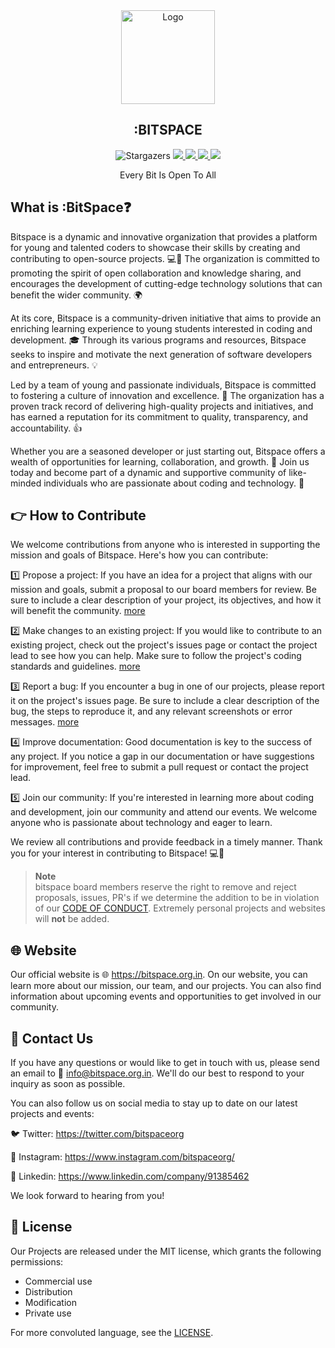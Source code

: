 <div align="center">
   <a href="https://bitspace.org.in"> <img src="https://cdn.discordapp.com/attachments/1098174922951495680/1105008232180752484/Frame_1.png" width="150" alt="Logo"/>
    </a>
    <br/>
    <p><h2>:BITSPACE</h2></p>
    <p align="center">
<img alt="Stargazers" src="https://img.shields.io/github/stars/bitspaceorg?style=for-the-badge&logo=starship&color=C9CBFF&logoColor=D9E0EE&labelColor=302D41" />
<a href="https://www.linkedin.com/company/91385462">
<img src="https://img.shields.io/badge/LinkedIn-0077B5?style=for-the-badge&logo=linkedin&logoColor=white" />
</a>
<a href="https://twitter.com/bitspaceorg">
<img src="https://img.shields.io/badge/Twitter-1DA1F2?style=for-the-badge&logo=twitter&logoColor=white" />
</a>
<a href="https://discord.gg/">
<img src="https://img.shields.io/badge/Discord-7289DA?style=for-the-badge&logo=discord&logoColor=white" />
</a>
<a href="https://www.instagram.com/bitspaceorg">
<img src="https://img.shields.io/badge/Instagram-E4405F?style=for-the-badge&logo=instagram&logoColor=white" />
</a>

</p>
    <p>Every Bit Is Open To All</p>
</div>

## What is :BitSpace❓️

Bitspace is a dynamic and innovative organization that provides a platform for young and talented coders to showcase their skills by creating and contributing to open-source projects. 💻🚀 The organization is committed to promoting the spirit of open collaboration and knowledge sharing, and encourages the development of cutting-edge technology solutions that can benefit the wider community. 🌍

At its core, Bitspace is a community-driven initiative that aims to provide an enriching learning experience to young students interested in coding and development. 🎓 Through its various programs and resources, Bitspace seeks to inspire and motivate the next generation of software developers and entrepreneurs. 💡

Led by a team of young and passionate individuals, Bitspace is committed to fostering a culture of innovation and excellence. 💪 The organization has a proven track record of delivering high-quality projects and initiatives, and has earned a reputation for its commitment to quality, transparency, and accountability. 👍

Whether you are a seasoned developer or just starting out, Bitspace offers a wealth of opportunities for learning, collaboration, and growth. 🌱 Join us today and become part of a dynamic and supportive community of like-minded individuals who are passionate about coding and technology. 🤗

## 👉 How to Contribute

We welcome contributions from anyone who is interested in supporting the mission and goals of Bitspace. Here's how you can contribute:

1️⃣ Propose a project: If you have an idea for a project that aligns with our mission and goals, submit a proposal to our board members for review. Be sure to include a clear description of your project, its objectives, and how it will benefit the community. [more](https://github.com/bitspaceorg/.github/blob/main/profile/howto.md#proposal)

2️⃣ Make changes to an existing project: If you would like to contribute to an existing project, check out the project's issues page or contact the project lead to see how you can help. Make sure to follow the project's coding standards and guidelines. [more](https://github.com/bitspaceorg/.github/blob/main/profile/howto.md#Pr)

3️⃣ Report a bug: If you encounter a bug in one of our projects, please report it on the project's issues page. Be sure to include a clear description of the bug, the steps to reproduce it, and any relevant screenshots or error messages. [more](https://github.com/bitspaceorg/.github/blob/main/profile/howto.md#issue)

4️⃣ Improve documentation: Good documentation is key to the success of any project. If you notice a gap in our documentation or have suggestions for improvement, feel free to submit a pull request or contact the project lead.

5️⃣ Join our community: If you're interested in learning more about coding and development, join our community and attend our events. We welcome anyone who is passionate about technology and eager to learn.

We review all contributions and provide feedback in a timely manner. Thank you for your interest in contributing to Bitspace! 💻🙌

> **Note** <br>
> bitspace board members reserve the right to remove and reject proposals, issues, PR's if we determine the addition to be in
> violation of our [CODE OF CONDUCT](https://github.com/bitspaceorg/.github/blob/main/CODEOFCONDUCT.md). Extremely
> personal projects and websites will **not** be added.
    
## 🌐 Website

Our official website is 🌐 https://bitspace.org.in. On our website, you can learn more about our mission, our team, and our projects. You can also find information about upcoming events and opportunities to get involved in our community.

## 📧 Contact Us

If you have any questions or would like to get in touch with us, please send an email to 📩 info@bitspace.org.in. We'll do our best to respond to your inquiry as soon as possible.

You can also follow us on social media to stay up to date on our latest projects and events:

🐦 Twitter: https://twitter.com/bitspaceorg

📸 Instagram: https://www.instagram.com/bitspaceorg/

📘 Linkedin:  https://www.linkedin.com/company/91385462

We look forward to hearing from you!

## 📜 License

Our Projects are released under the MIT license, which grants the following permissions:

- Commercial use
- Distribution
- Modification
- Private use

For more convoluted language, see the [LICENSE](https://github.com/bitspaceorg/.github/blob/main/LICENSE.md).

